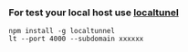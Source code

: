 ### For test your local host use [localtunel](https://localtunnel.github.io/www/)
```
npm install -g localtunnel
lt --port 4000 --subdomain xxxxxx
```

